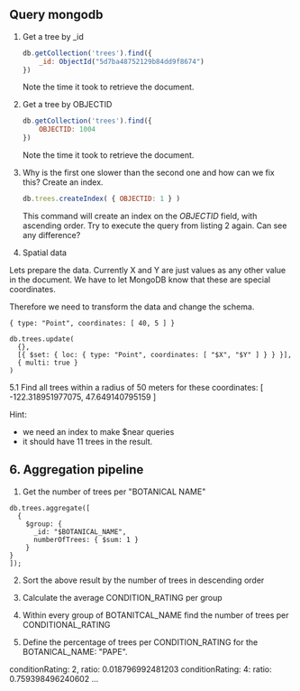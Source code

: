 ## Query mongodb

1. Get a tree by _id

    ```javascript
    db.getCollection('trees').find({
        _id: ObjectId("5d7ba48752129b84dd9f8674")
    })
    ```

    Note the time it took to retrieve the document.

2. Get a tree by OBJECTID

    ```javascript
    db.getCollection('trees').find({
        OBJECTID: 1004
    })
    ```

    Note the time it took to retrieve the document.

3. Why is the first one slower than the second one and how can we fix this? Create an index.

    ```javascript
    db.trees.createIndex( { OBJECTID: 1 } )
    ```
    This command will create an index on the _OBJECTID_ field, with ascending order.
    Try to execute the query from listing 2 again. Can see any difference?

5. Spatial data

Lets prepare the data. Currently X and Y are just values as any other value in the document. We have to let MongoDB know that these are special coordinates.

Therefore we need to transform the data and change the schema.

```
{ type: "Point", coordinates: [ 40, 5 ] }
```

```
db.trees.update(
  {},
  [{ $set: { loc: { type: "Point", coordinates: [ "$X", "$Y" ] } } }],
  { multi: true }
)
```

5.1 Find all trees within a radius of 50 meters for these coordinates: [ -122.318951977075, 47.649140795159 ]

Hint: 
- we need an index to make $near queries
- it should have 11 trees in the result.

## 6. Aggregation pipeline

  1. Get the number of trees per "BOTANICAL NAME"

```
db.trees.aggregate([
  {
    $group: {
      _id: "$BOTANICAL_NAME",
      numberOfTrees: { $sum: 1 }
    }   
}
]);
```

  2. Sort the above result by the number of trees in descending order

  3. Calculate the average CONDITION_RATING per group

  4. Within every group of BOTANITCAL_NAME find the number of trees per CONDITIONAL_RATING

  5. Define the percentage of trees per CONDITION_RATING for the BOTANICAL_NAME: "PAPE".

  conditionRating: 2, ratio: 0.018796992481203
  conditionRating: 4: ratio: 0.759398496240602
  ...
